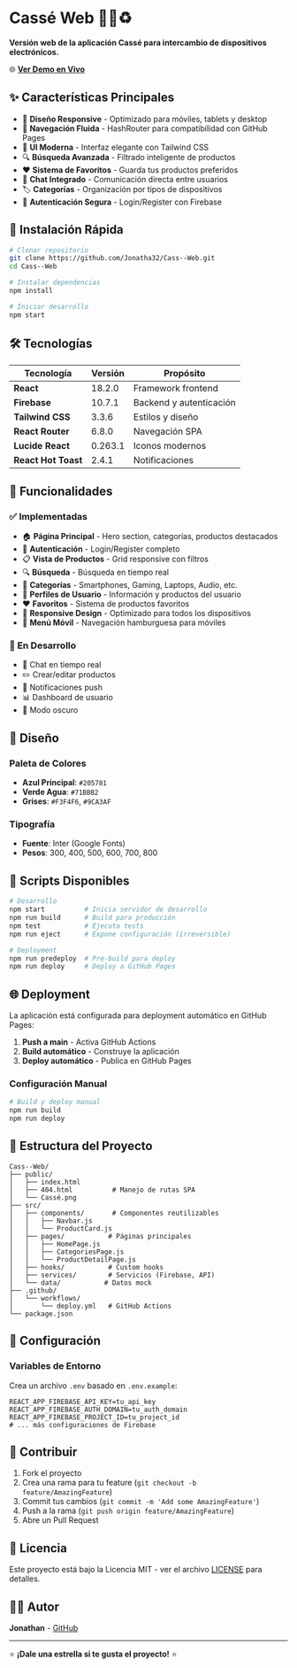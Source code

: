 # Cassé Web 🔄📱♻️

**Versión web de la aplicación Cassé para intercambio de dispositivos electrónicos.**

🌐 **[Ver Demo en Vivo](https://jonatha32.github.io/Cass--Web)**

## ✨ Características Principales

- 📱 **Diseño Responsive** - Optimizado para móviles, tablets y desktop
- 🔄 **Navegación Fluida** - HashRouter para compatibilidad con GitHub Pages
- 🎨 **UI Moderna** - Interfaz elegante con Tailwind CSS
- 🔍 **Búsqueda Avanzada** - Filtrado inteligente de productos
- ❤️ **Sistema de Favoritos** - Guarda tus productos preferidos
- 💬 **Chat Integrado** - Comunicación directa entre usuarios
- 🏷️ **Categorías** - Organización por tipos de dispositivos
- 🔐 **Autenticación Segura** - Login/Register con Firebase

## 🚀 Instalación Rápida

```bash
# Clonar repositorio
git clone https://github.com/Jonatha32/Cass--Web.git
cd Cass--Web

# Instalar dependencias
npm install

# Iniciar desarrollo
npm start
```

## 🛠 Tecnologías

| Tecnología | Versión | Propósito |
|------------|---------|----------|
| **React** | 18.2.0 | Framework frontend |
| **Firebase** | 10.7.1 | Backend y autenticación |
| **Tailwind CSS** | 3.3.6 | Estilos y diseño |
| **React Router** | 6.8.0 | Navegación SPA |
| **Lucide React** | 0.263.1 | Iconos modernos |
| **React Hot Toast** | 2.4.1 | Notificaciones |

## 📱 Funcionalidades

### ✅ Implementadas
- 🏠 **Página Principal** - Hero section, categorías, productos destacados
- 🔐 **Autenticación** - Login/Register completo
- 📋 **Vista de Productos** - Grid responsive con filtros
- 🔍 **Búsqueda** - Búsqueda en tiempo real
- 📱 **Categorías** - Smartphones, Gaming, Laptops, Audio, etc.
- 👤 **Perfiles de Usuario** - Información y productos del usuario
- ❤️ **Favoritos** - Sistema de productos favoritos
- 📱 **Responsive Design** - Optimizado para todos los dispositivos
- 🍔 **Menú Móvil** - Navegación hamburguesa para móviles

### 🔄 En Desarrollo
- 💬 Chat en tiempo real
- ✏️ Crear/editar productos
- 🔔 Notificaciones push
- 📊 Dashboard de usuario
- 🌙 Modo oscuro

## 🎨 Diseño

### Paleta de Colores
- **Azul Principal**: `#205781`
- **Verde Agua**: `#71BBB2`
- **Grises**: `#F3F4F6`, `#9CA3AF`

### Tipografía
- **Fuente**: Inter (Google Fonts)
- **Pesos**: 300, 400, 500, 600, 700, 800

## 🔧 Scripts Disponibles

```bash
# Desarrollo
npm start          # Inicia servidor de desarrollo
npm run build      # Build para producción
npm test           # Ejecuta tests
npm run eject      # Expone configuración (irreversible)

# Deployment
npm run predeploy  # Pre-build para deploy
npm run deploy     # Deploy a GitHub Pages
```

## 🌐 Deployment

La aplicación está configurada para deployment automático en GitHub Pages:

1. **Push a main** - Activa GitHub Actions
2. **Build automático** - Construye la aplicación
3. **Deploy automático** - Publica en GitHub Pages

### Configuración Manual

```bash
# Build y deploy manual
npm run build
npm run deploy
```

## 📂 Estructura del Proyecto

```
Cass--Web/
├── public/
│   ├── index.html
│   ├── 404.html          # Manejo de rutas SPA
│   └── Cassé.png
├── src/
│   ├── components/       # Componentes reutilizables
│   │   ├── Navbar.js
│   │   └── ProductCard.js
│   ├── pages/           # Páginas principales
│   │   ├── HomePage.js
│   │   ├── CategoriesPage.js
│   │   └── ProductDetailPage.js
│   ├── hooks/           # Custom hooks
│   ├── services/        # Servicios (Firebase, API)
│   └── data/           # Datos mock
├── .github/
│   └── workflows/
│       └── deploy.yml   # GitHub Actions
└── package.json
```

## 🔧 Configuración

### Variables de Entorno

Crea un archivo `.env` basado en `.env.example`:

```env
REACT_APP_FIREBASE_API_KEY=tu_api_key
REACT_APP_FIREBASE_AUTH_DOMAIN=tu_auth_domain
REACT_APP_FIREBASE_PROJECT_ID=tu_project_id
# ... más configuraciones de Firebase
```

## 🤝 Contribuir

1. Fork el proyecto
2. Crea una rama para tu feature (`git checkout -b feature/AmazingFeature`)
3. Commit tus cambios (`git commit -m 'Add some AmazingFeature'`)
4. Push a la rama (`git push origin feature/AmazingFeature`)
5. Abre un Pull Request

## 📄 Licencia

Este proyecto está bajo la Licencia MIT - ver el archivo [LICENSE](LICENSE) para detalles.

## 👨‍💻 Autor

**Jonathan** - [GitHub](https://github.com/Jonatha32)

---

⭐ **¡Dale una estrella si te gusta el proyecto!** ⭐